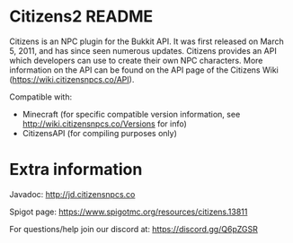 Citizens2 README
================

Citizens is an NPC plugin for the Bukkit API. It was first released on March 5, 2011, and has since seen numerous updates. Citizens provides an API which developers can use to create their own NPC characters. More information on the API can be found on the API page of the Citizens Wiki (https://wiki.citizensnpcs.co/API).

Compatible with:
* Minecraft (for specific compatible version information, see http://wiki.citizensnpcs.co/Versions for info)
* CitizensAPI (for compiling purposes only)

Extra information
=================

Javadoc: http://jd.citizensnpcs.co

Spigot page: https://www.spigotmc.org/resources/citizens.13811

For questions/help join our discord at: https://discord.gg/Q6pZGSR
